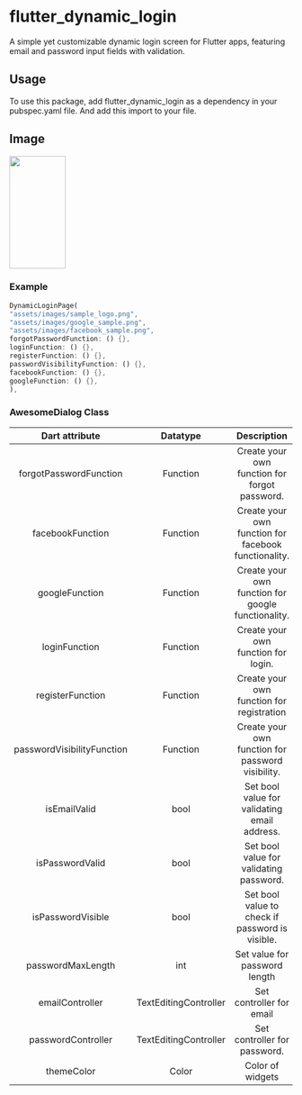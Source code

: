 # flutter_dynamic_login

A simple yet customizable dynamic login screen for Flutter apps, featuring email and password input fields with validation.

## Usage

To use this package, add flutter_dynamic_login as a dependency in your pubspec.yaml file.
And add this import to your file.


## Image
<img src="https://github.com/user-attachments/assets/46aa0fc1-8611-47b1-85e4-3e3e3ddc1a8d" width="100" height="200"  alt=""/>

### Example

```dart
DynamicLoginPage(
"assets/images/sample_logo.png",
"assets/images/google_sample.png",
"assets/images/facebook_sample.png",
forgotPasswordFunction: () {},
loginFunction: () {},
registerFunction: () {},
passwordVisibilityFunction: () {},
facebookFunction: () {},
googleFunction: () {},
),
```

### AwesomeDialog Class

| Dart attribute        | Datatype             | Description                                                                                                                                                   |             Default Value              |
|:---------------------:|:--------------------:|:-------------------------------------------------------------------------------------------------------------------------------------------------------------:|:--------------------------------------:|
| forgotPasswordFunction            | Function           | Create your own function for forgot password.                                                                                      |                  Null                  |
| facebookFunction            | Function           | Create your own function for facebook functionality.                                                                                      |                  Null                  |
| googleFunction            | Function           | Create your own function for google functionality.                                                                                      |                  Null                  |
| loginFunction          | Function               | Create your own function for login.                                                                                                |                  Null                  |
| registerFunction                 | Function               | Create your own function for registration                                                                          |   Null   |
| passwordVisibilityFunction                 | Function               | Create your own function for password visibility.                                                                                                                                      |                  Null                  |
| isEmailValid                  | bool               | Set bool value for validating email address.                                                                                                                       |                  false                  |
| isPasswordValid                  | bool               | Set bool value for validating password.                                                               |                  false                  |
| isPasswordVisible               | bool         | Set bool value to check if password is visible.                                                                                                                                                      |                  false                  |
| passwordMaxLength             | int               | Set value for password length                                                                                                                                       |                  12                  |
| emailController             | TextEditingController             | Set controller for email                                                                                                                                       |                  Null                  |
| passwordController          | TextEditingController             | Set controller for password.                                                                       |                  Null                  |
| themeColor            | Color                | Color of widgets                                                                                                                                       |           Color(0xFF673AB7)            |
